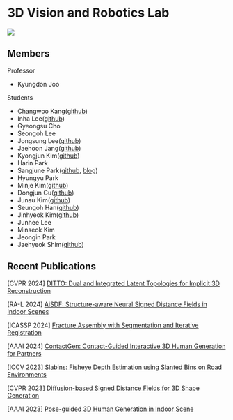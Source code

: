 # 3D Vision and Robotics Lab

<a href="https://unist.info/" target="_blank"><img src="https://img.shields.io/badge/Homepage-7fffd4?style=plastic&logo=Gunicorn&logoColor=000000"/></a>

## Members

Professor
- Kyungdon Joo

Students
- Changwoo Kang([github](https://github.com/Kang-ChangWoo))
- Inha Lee([github](https://github.com/epsilon8854))
- Gyeongsu Cho
- Seongoh Lee
- Jongsung Lee([github](https://github.com/Syniez))
- Jaehoon Jang([github](https://github.com/jjhooon))
- Kyongjun Kim([github](https://github.com/kimkj38))
- Harin Park
- Sangjune Park([github](https://github.com/JJukE), [blog](https://jjuke-brain.tistory.com/))
- Hyungyu Park
- Minje Kim([github](https://github.com/minje-KIM))
- Dongjun Gu([github](https://github.com/dongjunKu))
- Junsu Kim([github](https://github.com/joonsu0109gh))
- Seungoh Han([github](https://github.com/seung0h))
- Jinhyeok Kim([github](https://github.com/jk4011))
- Junhee Lee
- Minseok Kim
- Jeongin Park
- Jaehyeok Shim([github](https://github.com/kitsunetic))

## Recent Publications

[CVPR 2024] [DITTO: Dual and Integrated Latent Topologies for Implicit 3D Reconstruction](https://arxiv.org/abs/2403.05005)

[RA-L 2024] [AiSDF: Structure-aware Neural Signed Distance Fields in Indoor Scenes](https://arxiv.org/abs/2403.01861)

[ICASSP 2024] [Fracture Assembly with Segmentation and Iterative Registration](https://www.sciencedirect.com/science/article/pii/S0010448520301561)

[AAAI 2024] [ContactGen: Contact-Guided Interactive 3D Human Generation for Partners](https://arxiv.org/abs/2401.17212)

[ICCV 2023] [Slabins: Fisheye Depth Estimation using Slanted Bins on Road Environments](https://openaccess.thecvf.com/content/ICCV2023/html/Lee_SlaBins_Fisheye_Depth_Estimation_using_Slanted_Bins_on_Road_Environments_ICCV_2023_paper.html)

[CVPR 2023] [Diffusion-based Signed Distance Fields for 3D Shape Generation](https://openaccess.thecvf.com/content/CVPR2023/html/Shim_Diffusion-Based_Signed_Distance_Fields_for_3D_Shape_Generation_CVPR_2023_paper.html)

[AAAI 2023] [Pose-guided 3D Human Generation in Indoor Scene](https://ojs.aaai.org/index.php/AAAI/article/view/25195)
